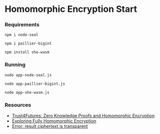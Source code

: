 # Homomorphic Encryption Start 

### Requirements
```
npm i node-seal

npm i paillier-bigint

npm install she-wasm
```

### Running
```
node app-node-seal.js

node app-paillier-bigint.js

node app-she-wasm.js
```

### Resources

- [Trust4Futures: Zero Knowledge Proofs and Homomorphic Encryption](https://youtu.be/J03UE89Qw8E)
- [Exploring Fully Homomorphic Encryption](https://vitalik.eth.limo/general/2020/07/20/homomorphic.html)
- [Error: result ciphertext is transparent](https://github.com/s0l0ist/node-seal/issues/160)
